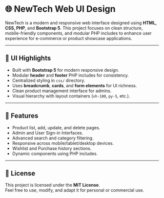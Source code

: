 # 🌐 NewTech Web UI Design

NewTech is a modern and responsive web interface designed using **HTML, CSS, PHP**, and **Bootstrap 5**. This project focuses on clean structure, mobile-friendly components, and modular PHP includes to enhance user experience for e-commerce or product showcase applications.

---

## 🎨 UI Highlights

- Built with **Bootstrap 5** for modern responsive design.
- Modular **header** and **footer** PHP includes for consistency.
- Centralized styling in `css/` directory.
- Uses **breadcrumb**, **cards**, and **form elements** for UI richness.
- Clean product management interface for admins.
- Visual hierarchy with layout containers (`vh-100`, `py-5`, etc.).

---

## 🚀 Features

- Product list, add, update, and delete pages.
- Admin and User Sign-in Interfaces.
- Advanced search and category filtering.
- Responsive across mobile/tablet/desktop devices.
- Wishlist and Purchase history sections.
- Dynamic components using PHP includes.

---

## 📜 License

This project is licensed under the **MIT License**.  
Feel free to use, modify, and adapt it for personal or commercial use.

